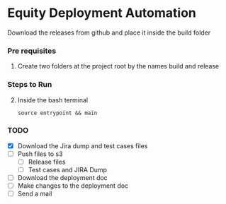 # Equity Deployment Automation


Download the releases from github and place it inside the build folder


### Pre requisites 
1. Create two folders at the project root by the names build and release

### Steps to Run
2. Inside the bash terminal

    `source entrypoint && main`


### TODO

- [x] Download the Jira dump and test cases files 
- [ ] Push files to s3 
	- [ ] Release files 
	- [ ] Test cases and JIRA Dump 

- [ ] Download the deployment doc 
- [ ] Make changes to the deployment doc
- [ ] Send a mail